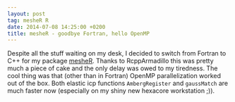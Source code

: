 ```yaml
---
layout: post
tag: mesheR R
date: 2014-07-08 14:25:00 +0200
title: mesheR - goodbye Fortran, hello OpenMP
---
```


Despite all the stuff waiting on my desk, I decided to switch from Fortran to C++ for my package [mesheR](https://github.com/zarquon42b/mesheR). Thanks to RcppArmadillo this was pretty much a piece of cake and the only delay was owed to my tiredness. The cool thing was that (other than in Fortran) OpenMP parallelization worked out of the box. Both elastic icp functions ```AmbergRegister``` and ```gaussMatch``` are much faster now (especially on my shiny new hexacore workstation ;)).